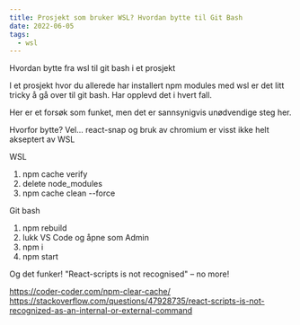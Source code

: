 ```yaml
---
title: Prosjekt som bruker WSL? Hvordan bytte til Git Bash
date: 2022-06-05
tags:
  - wsl
---
```


Hvordan bytte fra wsl til git bash i et prosjekt

I et prosjekt hvor du allerede har installert npm modules med wsl er det litt tricky å gå over til git bash. Har opplevd det i hvert fall.

Her er et forsøk som funket, men det er sannsynigvis unødvendige steg her.

Hvorfor bytte? Vel... react-snap og bruk av chromium er visst ikke helt akseptert av WSL

WSL
1. npm cache verify
2. delete node_modules
3. npm cache clean --force

Git bash
1. npm rebuild
2. lukk VS Code og åpne som Admin
3. npm i
4. npm start

Og det funker! "React-scripts is not recognised" – no more!

<https://coder-coder.com/npm-clear-cache/>  
<https://stackoverflow.com/questions/47928735/react-scripts-is-not-recognized-as-an-internal-or-external-command>
